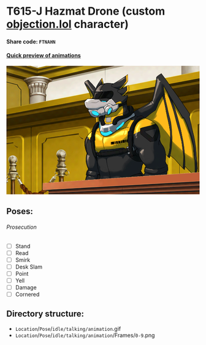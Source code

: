 # T615-J Hazmat Drone (custom [objection.lol](https://github.com/objection-lol/website/) character)
#### Share code: `FTNAHN`
#### [Quick preview of animations](https://objection.lol/objection/838174)
![Preview](/Prosecution/Smirk/smirk-preview.gif)

## Poses:
###### Prosecution
- [ ] Stand
- [ ] Read
- [ ] Smirk
- [ ] Desk Slam
- [ ] Point
- [ ] Yell
- [ ] Damage
- [ ] Cornered

## Directory structure:
* `Location`/`Pose`/`idle/talking/animation`.gif
* `Location`/`Pose`/`idle/talking/animation`/Frames/`0-9`.png
